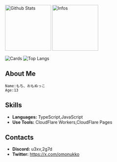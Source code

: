 <p align="left"> 
  <img alt="Github Stats" height="150px" src="https://github-readme-stats.vercel.app/api?username=omonukko&show_icons=true&theme=dark" />
  <img alt="Infos" height="150px" src="https://github-readme-stats.vercel.app/api?username=omonukko&count_private=true&show_icons=true&show_icons=true&theme=tokyonight&custom_title=status" />
</p>


![Cards](https://github-profile-summary-cards.vercel.app/api/cards/profile-details?username=omonukko&theme=tokyonight)
![Top Langs](https://github-readme-stats.vercel.app/api/top-langs/?username=omonukko&layout=compact)


## About Me
```
Name:もち、おもぬっこ
Age:13
```

## Skills
- **Languages:** TypeScript,JavaScript
- **Use Tools:** CloudFlare Workers,CloudFlare Pages

## Contacts
- **Discord:** u3xv,2g7d
- **Twitter:** https://x.com/omonukko
